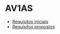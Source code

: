 # AV1AS

* [Requisitos iniciais](https://github.com/privacy-policy/AV1AS/wiki/Requisitos-iniciais)
* [Requisitos propostos](https://github.com/privacy-policy/AV1AS/wiki/Requisitos-propostos)